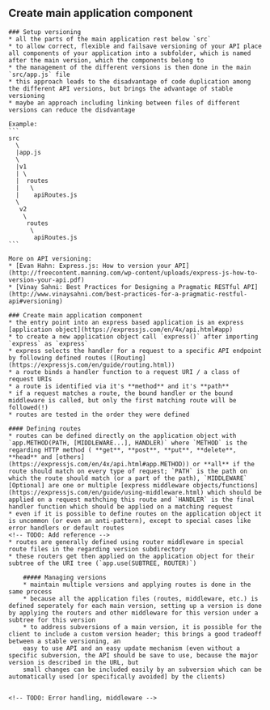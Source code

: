 ## Create main application component
    ### Setup versioning
    * all the parts of the main application rest below `src`
    * to allow correct, flexible and failsave versioning of your API place all components of your application into a subfolder, which is named after the main version, which the components belong to
    * the management of the different versions is then done in the main `src/app.js` file
    * this approach leads to the disadvantage of code duplication among the different API versions, but brings the advantage of stable versioning
    * maybe an approach including linking between files of different versions can reduce the disdvantage

    Example:
    ```
    src
      \
      |app.js
      \
      |v1
      | \
      |  routes
      |   \
      |    apiRoutes.js
      \
       v2
        \
         routes
          \
           apiRoutes.js
    ```

    More on API versioning:
    * [Evan Hahn: Express.js: How to version your API](http://freecontent.manning.com/wp-content/uploads/express-js-how-to-version-your-api.pdf)
    * [Vinay Sahni: Best Practices for Designing a Pragmatic RESTful API](http://www.vinaysahni.com/best-practices-for-a-pragmatic-restful-api#versioning)

    ### Create main application component
    * the entry point into an express based application is an express [application object](https://expressjs.com/en/4x/api.html#app)
    * to create a new application object call `express()` after importing `express` as `express`
    * express selects the handler for a request to a specific API endpoint by following defined routes ([Routing](https://expressjs.com/en/guide/routing.html))
    * a route binds a handler function to a request URI / a class of request URIs
    * a route is identified via it's **method** and it's **path**
    * if a request matches a route, the bound handler or the bound middleware is called, but only the first matching route will be followed(!)
    * routes are tested in the order they were defined
    
    #### Defining routes
    * routes can be defined directly on the application object with `app.METHOD(PATH, [MIDDLEWARE...], HANDLER)` where `METHOD` is the regarding HTTP method ( **get**, **post**, **put**, **delete**, **head** and [others](https://expressjs.com/en/4x/api.html#app.METHOD)) or **all** if the route should match on every type of request; `PATH` is the path on which the route should match (or a part of the path), `MIDDLEWARE` [Optional] are one or multiple [express middleware objects/functions](https://expressjs.com/en/guide/using-middleware.html) which should be applied on a request mathching this route and `HANDLER` is the final handler function which should be applied on a matching request
    * even if it is possible to define routes on the application object it is uncommon (or even an anti-pattern), except to special cases like error handlers or default routes
    <!-- TODO: Add reference -->
    * routes are generally defined using router middleware in special route files in the regarding version subdirectory 
    * these routers get then applied on the application object for their subtree of the URI tree (`app.use(SUBTREE, ROUTER)`)
    
        ##### Managing versions
        * maintain multiple versions and applying routes is done in the same process
        * because all the application files (routes, middleware, etc.) is defined seperately for each main version, setting up a version is done by applying the routers and other middleware for this version under a subtree for this version
        * to address subversions of a main version, it is possible for the client to include a custom version header; this brings a good tradeoff between a stable versioning, an
        easy to use API and an easy update mechanism (even without a specific subversion, the API should be save to use, because the major version is described in the URL, but
        small changes can be included easily by an subversion which can be automatically used [or specifically avoided] by the clients)

        
    <!-- TODO: Error handling, middleware -->
